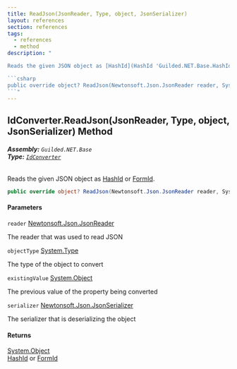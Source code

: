 ```yaml
---
title: ReadJson(JsonReader, Type, object, JsonSerializer)
layout: references
section: references
tags:
  - references
  - method
description: "

Reads the given JSON object as [HashId](HashId 'Guilded.NET.Base.HashId') or [FormId](FormId 'Guilded.NET.Base.FormId').

```csharp
public override object? ReadJson(Newtonsoft.Json.JsonReader reader, System.Type objectType, object? existingValue, Newtonsoft.Json.JsonSerializer serializer);
```"
---
```


## IdConverter.ReadJson(JsonReader, Type, object, JsonSerializer) Method
###### **Assembly:** `Guilded.NET.Base`<br/>**Type:** [`IdConverter`](IdConverter 'Guilded.NET.Base.IdConverter')

Reads the given JSON object as [HashId](HashId 'Guilded.NET.Base.HashId') or [FormId](FormId 'Guilded.NET.Base.FormId').

```csharp
public override object? ReadJson(Newtonsoft.Json.JsonReader reader, System.Type objectType, object? existingValue, Newtonsoft.Json.JsonSerializer serializer);
```
#### Parameters

<a name='Guilded.NET.Base.IdConverter.ReadJson(Newtonsoft.Json.JsonReader,System.Type,object,Newtonsoft.Json.JsonSerializer).reader'></a>

`reader` [Newtonsoft.Json.JsonReader](https://docs.microsoft.com/en-us/dotnet/api/Newtonsoft.Json.JsonReader 'Newtonsoft.Json.JsonReader')

The reader that was used to read JSON

<a name='Guilded.NET.Base.IdConverter.ReadJson(Newtonsoft.Json.JsonReader,System.Type,object,Newtonsoft.Json.JsonSerializer).objectType'></a>

`objectType` [System.Type](https://docs.microsoft.com/en-us/dotnet/api/System.Type 'System.Type')

The type of the object to convert

<a name='Guilded.NET.Base.IdConverter.ReadJson(Newtonsoft.Json.JsonReader,System.Type,object,Newtonsoft.Json.JsonSerializer).existingValue'></a>

`existingValue` [System.Object](https://docs.microsoft.com/en-us/dotnet/api/System.Object 'System.Object')

The previous value of the property being converted

<a name='Guilded.NET.Base.IdConverter.ReadJson(Newtonsoft.Json.JsonReader,System.Type,object,Newtonsoft.Json.JsonSerializer).serializer'></a>

`serializer` [Newtonsoft.Json.JsonSerializer](https://docs.microsoft.com/en-us/dotnet/api/Newtonsoft.Json.JsonSerializer 'Newtonsoft.Json.JsonSerializer')

The serializer that is deserializing the object

#### Returns
[System.Object](https://docs.microsoft.com/en-us/dotnet/api/System.Object 'System.Object')  
[HashId](HashId 'Guilded.NET.Base.HashId') or [FormId](FormId 'Guilded.NET.Base.FormId')